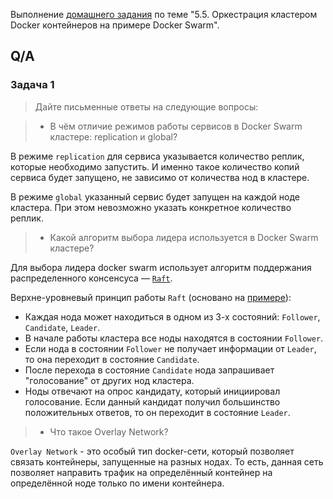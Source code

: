Выполнение [домашнего задания](https://github.com/netology-code/virt-homeworks/blob/virt-11/05-virt-05-docker-swarm/README.md) 
по теме "5.5. Оркестрация кластером Docker контейнеров на примере Docker Swarm".

## Q/A

### Задача 1

> Дайте письменные ответы на следующие вопросы:

> - В чём отличие режимов работы сервисов в Docker Swarm кластере: replication и global?

В режиме `replication` для сервиса указывается количество реплик, которые необходимо запустить.
И именно такое количество копий сервиса будет запущено, не зависимо от количества нод в кластере.
    
В режиме `global` указанный сервис будет запущен на каждой ноде кластера. При этом невозможно указать конкретное количество реплик.

> - Какой алгоритм выбора лидера используется в Docker Swarm кластере?

Для выбора лидера docker swarm использует алгоритм поддержания распределенного консенсуса — [`Raft`](https://raft.github.io/).

Верхне-уровневый принцип работы `Raft` (основано на [примере](http://thesecretlivesofdata.com/raft/)):

- Каждая нода может находиться в одном из 3-х состояний: `Follower`, `Candidate`, `Leader`.
- В начале работы кластера все ноды находятся в состоянии `Follower`.
- Если нода в состоянии `Follower` не получает информации от `Leader`, то она переходит в состояние `Candidate`.
- После перехода в состояние `Candidate` нода запрашивает "голосование" от других нод кластера.
- Ноды отвечают на опрос кандидату, который инициировал голосование. Если данный кандидат получил большинство положительных ответов, то он переходит в состояние `Leader`.

> - Что такое Overlay Network?

`Overlay Network` - это особый тип docker-сети, который позволяет связать контейнеры, запущенные на разных нодах. 
То есть, данная сеть позволяет направить трафик на определённый контейнер на определённой ноде только по имени контейнера. 